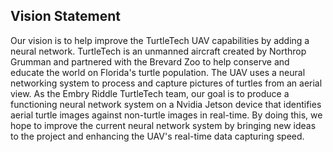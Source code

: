 ## Vision Statement
Our vision is to help improve the TurtleTech UAV capabilities by adding a neural network. TurtleTech is an unmanned aircraft created by Northrop Grumman and partnered with the Brevard Zoo to help conserve and educate the world on Florida's turtle population. The UAV uses a neural networking system to process and capture pictures of turtles from an aerial view. As the Embry Riddle TurtleTech team, our goal is to produce a functioning neural network system on a Nvidia Jetson device that identifies aerial turtle images against non-turtle images in real-time. By doing this, we hope to improve the current neural network system by bringing new ideas to the project and enhancing the UAV's real-time data capturing speed. 